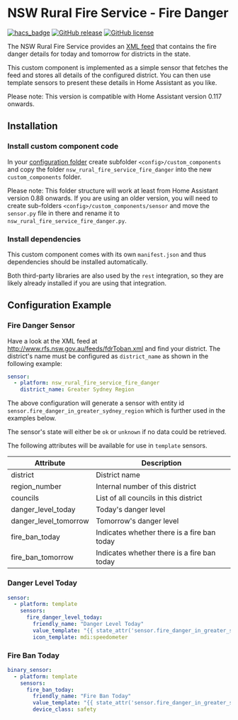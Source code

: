 # NSW Rural Fire Service - Fire Danger

[![hacs_badge](https://img.shields.io/badge/HACS-Custom-orange.svg)](https://github.com/custom-components/hacs)
[![GitHub release](https://img.shields.io/github/release/exxamalte/home-assistant-custom-components-nsw-rural-fire-service-fire-danger)](https://gitHub.com/exxamalte/home-assistant-custom-components-nsw-rural-fire-service-fire-danger/releases/)
[![GitHub license](https://img.shields.io/github/license/exxamalte/home-assistant-custom-components-nsw-rural-fire-service-fire-danger)](https://github.com/exxamalte/home-assistant-custom-components-nsw-rural-fire-service-fire-danger/blob/master/LICENSE)

The NSW Rural Fire Service provides an [XML feed](http://www.rfs.nsw.gov.au/feeds/fdrToban.xml) that contains the fire danger
details for today and tomorrow for districts in the state.

This custom component is implemented as a simple sensor that fetches the feed
and stores all details of the configured district. You can then use template
sensors to present these details in Home Assistant as you like.

Please note: This version is compatible with Home Assistant version 0.117 onwards.

## Installation

### Install custom component code
In your [configuration folder](https://www.home-assistant.io/docs/configuration/)
create subfolder `<config>/custom_components` and copy the folder
`nsw_rural_fire_service_fire_danger` into the new `custom_components` folder.

Please note: This folder structure will work at least from Home Assistant 
version 0.88 onwards. If you are using an older version, you will need to create
sub-folders `<config>/custom_components/sensor` and move the `sensor.py` file
in there and rename it to `nsw_rural_fire_service_fire_danger.py`.

### Install dependencies
This custom component comes with its own `manifest.json` and thus dependencies
should be installed automatically. 

Both third-party libraries are also used by the `rest` integration, so they
are likely already installed if you are using that integration.


## Configuration Example


### Fire Danger Sensor

Have a look at the XML feed at http://www.rfs.nsw.gov.au/feeds/fdrToban.xml
and find your district. The district's name must be configured as 
`district_name` as shown in the following example:

```yaml
sensor:
  - platform: nsw_rural_fire_service_fire_danger
    district_name: Greater Sydney Region
```

The above configuration will generate a sensor with entity id 
`sensor.fire_danger_in_greater_sydney_region` which is further used in the
examples below.

The sensor's state will either be `ok` or `unknown` if no data could be retrieved.

The following attributes will be available for use in `template` sensors.

| Attribute             | Description                                 |
|-----------------------|---------------------------------------------|
| district              | District name                               |
| region_number         | Internal number of this district            |
| councils              | List of all councils in this district       |
| danger_level_today    | Today's danger level                        |
| danger_level_tomorrow | Tomorrow's danger level                     |
| fire_ban_today        | Indicates whether there is a fire ban today |
| fire_ban_tomorrow     | Indicates whether there is a fire ban today |


### Danger Level Today

```yaml
sensor:
  - platform: template
    sensors:
      fire_danger_level_today:
        friendly_name: "Danger Level Today"
        value_template: "{{ state_attr('sensor.fire_danger_in_greater_sydney_region', 'danger_level_today') }}"
        icon_template: mdi:speedometer
```

### Fire Ban Today
```yaml
binary_sensor:
  - platform: template
    sensors:
      fire_ban_today:
        friendly_name: "Fire Ban Today"
        value_template: "{{ state_attr('sensor.fire_danger_in_greater_sydney_region', 'fire_ban_today') }}"
        device_class: safety
```
